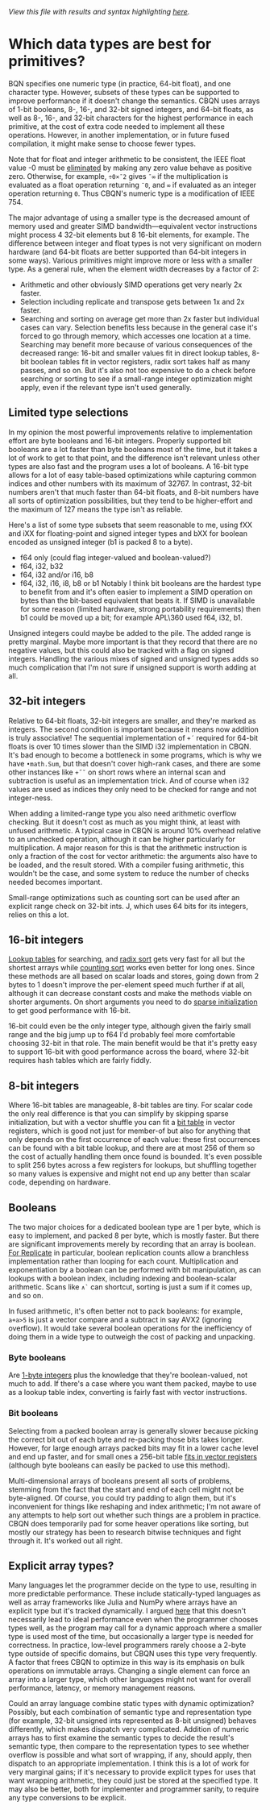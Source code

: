 *View this file with results and syntax highlighting [here](https://mlochbaum.github.io/BQN/implementation/primitive/types.html).*

# Which data types are best for primitives?

BQN specifies one numeric type (in practice, 64-bit float), and one character type. However, subsets of these types can be supported to improve performance if it doesn't change the semantics. CBQN uses arrays of 1-bit booleans, 8-, 16-, and 32-bit signed integers, and 64-bit floats, as well as 8-, 16-, and 32-bit characters for the highest performance in each primitive, at the cost of extra code needed to implement all these operations. However, in another implementation, or in future fused compilation, it might make sense to choose fewer types.

Note that for float and integer arithmetic to be consistent, the IEEE float value -0 must be [eliminated](arithmetic.md#negative-zero) by making any zero value behave as positive zero. Otherwise, for example, `÷0×¯2` gives `¯∞` if the multiplication is evaluated as a float operation returning `¯0`, and `∞` if evaluated as an integer operation returning `0`. Thus CBQN's numeric type is a modification of IEEE 754.

The major advantage of using a smaller type is the decreased amount of memory used and greater SIMD bandwidth—equivalent vector instructions might process 4 32-bit elements but 8 16-bit elements, for example. The difference between integer and float types is not very significant on modern hardware (and 64-bit floats are better supported than 64-bit integers in some ways). Various primitives might improve more or less with a smaller type. As a general rule, when the element width decreases by a factor of 2:
- Arithmetic and other obviously SIMD operations get very nearly 2x faster.
- Selection including replicate and transpose gets between 1x and 2x faster.
- Searching and sorting on average get more than 2x faster but individual cases can vary.
Selection benefits less because in the general case it's forced to go through memory, which accesses one location at a time. Searching may benefit more because of various consequences of the decreased range: 16-bit and smaller values fit in direct lookup tables, 8-bit boolean tables fit in vector registers, radix sort takes half as many passes, and so on. But it's also not too expensive to do a check before searching or sorting to see if a small-range integer optimization might apply, even if the relevant type isn't used generally.

## Limited type selections

In my opinion the most powerful improvements relative to implementation effort are byte booleans and 16-bit integers. Properly supported bit booleans are a lot faster than byte booleans most of the time, but it takes a lot of work to get to that point, and the difference isn't relevant unless other types are also fast and the program uses a lot of booleans. A 16-bit type allows for a lot of easy table-based optimizations while capturing common indices and other numbers with its maximum of 32767. In contrast, 32-bit numbers aren't that much faster than 64-bit floats, and 8-bit numbers have all sorts of optimization possibilities, but they tend to be higher-effort and the maximum of 127 means the type isn't as reliable.

Here's a list of some type subsets that seem reasonable to me, using fXX and iXX for floating-point and signed integer types and bXX for boolean encoded as unsigned integer (b1 is packed 8 to a byte).
- f64 only (could flag integer-valued and boolean-valued?)
- f64, i32, b32
- f64, i32 and/or i16, b8
- f64, i32, i16, i8, b8 or b1
Notably I think bit booleans are the hardest type to benefit from and it's often easier to implement a SIMD operation on bytes than the bit-based equivalent that beats it. If SIMD is unavailable for some reason (limited hardware, strong portability requirements) then b1 could be moved up a bit; for example APL\360 used f64, i32, b1.

Unsigned integers could maybe be added to the pile. The added range is pretty marginal. Maybe more important is that they record that there are no negative values, but this could also be tracked with a flag on signed integers. Handling the various mixes of signed and unsigned types adds so much complication that I'm not sure if unsigned support is worth adding at all.

## 32-bit integers

Relative to 64-bit floats, 32-bit integers are smaller, and they're marked as integers. The second condition is important because it means now addition is truly associative! The sequential implementation of `+´` required for 64-bit floats is over 10 times slower than the SIMD i32 implementation in CBQN. It's bad enough to become a bottleneck in some programs, which is why we have `•math.Sum`, but that doesn't cover high-rank cases, and there are some other instances like `+˝˘` on short rows where an internal scan and subtraction is useful as an implementation trick. And of course when i32 values are used as indices they only need to be checked for range and not integer-ness.

When adding a limited-range type you also need arithmetic overflow checking. But it doesn't cost as much as you might think, at least with unfused arithmetic. A typical case in CBQN is around 10% overhead relative to an unchecked operation, although it can be higher particularly for multiplication. A major reason for this is that the arithmetic instruction is only a fraction of the cost for vector arithmetic: the arguments also have to be loaded, and the result stored. With a compiler fusing arithmetic, this wouldn't be the case, and some system to reduce the number of checks needed becomes important.

Small-range optimizations such as counting sort can be used after an explicit range check on 32-bit ints. J, which uses 64 bits for its integers, relies on this a lot.

## 16-bit integers

[Lookup tables](search.md#lookup-tables) for searching, and [radix sort](sort.md#radix-sort) gets very fast for all but the shortest arrays while [counting sort](sort.md#distribution-sorts) works even better for long ones. Since these methods are all based on scalar loads and stores, going down from 2 bytes to 1 doesn't improve the per-element speed much further if at all, although it can decrease constant costs and make the methods viable on shorter arguments. On short arguments you need to do [sparse initialization](search.md#sparse-and-reverse-lookups) to get good performance with 16-bit.

16-bit could even be the only integer type, although given the fairly small range and the big jump up to f64 I'd probably feel more comfortable choosing 32-bit in that role. The main benefit would be that it's pretty easy to support 16-bit with good performance across the board, where 32-bit requires hash tables which are fairly fiddly.

## 8-bit integers

Where 16-bit tables are manageable, 8-bit tables are tiny. For scalar code the only real difference is that you can simplify by skipping sparse initialization, but with a vector shuffle you can fit a [bit table](select.md#small-range-selection) in vector registers, which is good not just for member-of but also for anything that only depends on the first occurrence of each value: these first occurrences can be found with a bit table lookup, and there are at most 256 of them so the cost of actually handling them once found is bounded. It's even possible to split 256 bytes across a few registers for lookups, but shuffling together so many values is expensive and might not end up any better than scalar code, depending on hardware.

## Booleans

The two major choices for a dedicated boolean type are 1 per byte, which is easy to implement, and packed 8 per byte, which is mostly faster. But there are significant improvements merely by recording that an array is boolean. [For Replicate](replicate.md#booleans) in particular, boolean replication counts allow a branchless implementation rather than looping for each count. Multiplication and exponentiation by a boolean can be performed with bit manipulation, as can lookups with a boolean index, including indexing and boolean-scalar arithmetic. Scans like `` ∧` `` can shortcut, sorting is just a sum if it comes up, and so on.

In fused arithmetic, it's often better not to pack booleans: for example, `a+a>5` is just a vector compare and a subtract in say AVX2 (ignoring overflow). It would take several boolean operations for the inefficiency of doing them in a wide type to outweigh the cost of packing and unpacking.

### Byte booleans

Are [1-byte integers](#8-bit-integers) plus the knowledge that they're boolean-valued, not much to add. If there's a case where you want them packed, maybe to use as a lookup table index, converting is fairly fast with vector instructions.

### Bit booleans

Selecting from a packed boolean array is generally slower because picking the correct bit out of each byte and re-packing those bits takes longer. However, for large enough arrays packed bits may fit in a lower cache level and end up faster, and for small ones a 256-bit table [fits in vector registers](select.md#small-range-selection) (although byte booleans can easily be packed to use this method).

Multi-dimensional arrays of booleans present all sorts of problems, stemming from the fact that the start and end of each cell might not be byte-aligned. Of course, you could try padding to align them, but it's inconvenient for things like reshaping and index arithmetic; I'm not aware of any attempts to help sort out whether such things are a problem in practice. CBQN does temporarily pad for some heaver operations like sorting, but mostly our strategy has been to research bitwise techniques and fight through it. It's worked out all right.

## Explicit array types?

Many languages let the programmer decide on the type to use, resulting in more predictable performance. These include statically-typed languages as well as array frameworks like Julia and NumPy where arrays have an explicit type but it's tracked dynamically. I argued [here](../compile/intro.md#and-which-is-better) that this doesn't necessarily lead to ideal performance even when the programmer chooses types well, as the program may call for a dynamic approach where a smaller type is used most of the time, but occasionally a larger type is needed for correctness. In practice, low-level programmers rarely choose a 2-byte type outside of specific domains, but CBQN uses this type very frequently. A factor that frees CBQN to optimize in this way is its emphasis on bulk operations on immutable arrays. Changing a single element can force an array into a larger type, which other languages might not want for overall performance, latency, or memory management reasons.

Could an array language combine static types with dynamic optimization? Possibly, but each combination of semantic type and representation type (for example, 32-bit unsigned ints represented as 8-bit unsigned) behaves differently, which makes dispatch very complicated. Addition of numeric arrays has to first examine the semantic types to decide the result's semantic type, then compare to the representation types to see whether overflow is possible and what sort of wrapping, if any, should apply, then dispatch to an appropriate implementation. I think this is a lot of work for very marginal gains; if it's necessary to provide explicit types for uses that want wrapping arithmetic, they could just be stored at the specified type. It may also be better, both for implementer and programmer sanity, to require any type conversions to be explicit.
